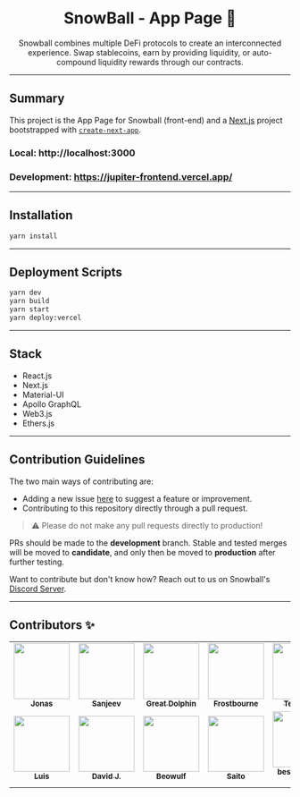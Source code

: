 <div align="center">
  <h1>SnowBall - App Page 🎣 </h1>
  <p>Snowball combines multiple DeFi protocols to create an interconnected experience. Swap stablecoins, earn by providing liquidity, or auto-compound liquidity rewards through our contracts.</p>
</div>

---

## Summary

This project is the App Page for Snowball (front-end) and a [Next.js](https://nextjs.org/) project bootstrapped with [`create-next-app`](https://github.com/vercel/next.js/tree/canary/packages/create-next-app).

### Local: http://localhost:3000
### Development: https://jupiter-frontend.vercel.app/

---

## Installation

```bash
yarn install
```
---

## Deployment Scripts

```bash
yarn dev
yarn build
yarn start
yarn deploy:vercel
```

---

## Stack

- React.js
- Next.js
- Material-UI
- Apollo GraphQL
- Web3.js
- Ethers.js

---

## Contribution Guidelines

The two main ways of contributing are:

- Adding a new issue [here](https://github.com/Snowball-Finance/app-v2/issues) to suggest a feature or improvement.
- Contributing to this repository directly through a pull request.

> ⚠️ Please do not make any pull requests directly to production!

PRs should be made to the **development** branch. Stable and tested merges will be moved to **candidate**, and only then be moved to **production** after further testing.

Want to contribute but don't know how? Reach out to us on Snowball's [Discord Server](https://discord.com/invite/BGpEHvehMz).

---

## Contributors ✨

<!-- prettier-ignore-start -->
<!-- markdownlint-disable -->
<table>
  <tr>
    <td align="center"><a href="https://github.com/Jonasslv"><img src="https://avatars.githubusercontent.com/u/20801365?v=4" width="100px;" alt=""/><br /><sub><b>Jonas</b></sub></a></td>
    <td align="center"><a href="https://github.com/Sanjeev1308"><img src="https://avatars.githubusercontent.com/u/53838714?v=4" width="100px;" alt=""/><br /><sub><b>Sanjeev</b></sub></a></td>
    <td align="center"><a href="https://github.com/greatdolphinls"><img src="https://avatars.githubusercontent.com/u/45635459?v=4" width="100px;" alt=""/><br /><sub><b>Great Dolphin</b></sub></a></td>
    <td align="center"><a href="https://github.com/frostbournesb"><img src="https://avatars.githubusercontent.com/u/85953565?v=4" width="100px;" alt=""/><br /><sub><b>Frostbourne</b></sub></a></td>
    <td align="center"><a href="https://github.com/InvokerMaster"><img src="https://avatars.githubusercontent.com/u/31196185?v=4" width="100px;" alt=""/><br /><sub><b>TechLord</b></sub></a></td>
    <td align="center"><a href="https://github.com/bigwampa"><img src="https://avatars.githubusercontent.com/u/79389347?v=4" width="100px;" alt=""/><br /><sub><b>Big.Wampa</b></sub></a></td>
  </tr>
  <tr>
    <td align="center"><a href="https://github.com/luis-talavera"><img src="https://avatars.githubusercontent.com/u/1038720?v=4" width="100px;" alt=""/><br /><sub><b>Luis</b></sub></a></td>
    <td align="center"><a href="https://github.com/prodvdjin"><img src="https://avatars.githubusercontent.com/u/78897434?v=4" width="100px;" alt=""/><br /><sub><b>David J.</b></sub></a></td>
    <td align="center"><a href="https://github.com/beowulf518"><img src="https://avatars.githubusercontent.com/u/31363138?v=4" width="100px;" alt=""/><br /><sub><b>Beowulf</b></sub></a></td>
    <td align="center"><a href="https://github.com/saito-sv"><img src="https://avatars.githubusercontent.com/u/7920256?v=4" width="100px;" alt=""/><br /><sub><b>Saito</b></sub></a></td>
    <td align="center"><a href="https://github.com/best-coder-NA"><img src="https://avatars.githubusercontent.com/u/62673755?v=4" width="100px;" alt=""/><br /><sub><b>best-coder-NA</b></sub></a></td>
  </tr>
</table>

<!-- markdownlint-restore -->
<!-- prettier-ignore-end -->
